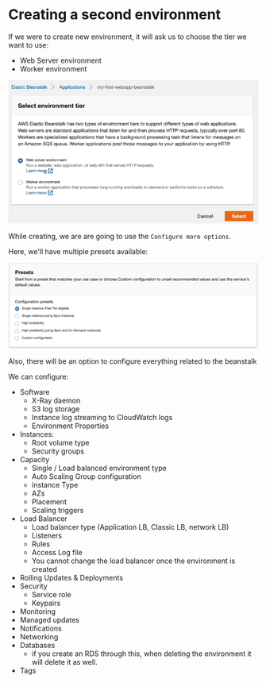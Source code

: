 # Creating a second environment

If we were to create new environment, it will ask us to choose the tier we want to use:

- Web Server environment
- Worker environment

![](img/2022-04-20-13-02-36.png)

While creating, we are are going to use the `Configure more options`.

Here, we'll have multiple presets available:

![](img/2022-04-20-13-04-32.png)

Also, there will be an option to configure everything related to the beanstalk

We can configure:
- Software
    - X-Ray daemon
    - S3 log storage
    - Instance log streaming to CloudWatch logs
    - Environment Properties
- Instances:
    - Root volume type
    - Security groups
- Capacity
    - Single / Load balanced environment type
    - Auto Scaling Group configuration
    - instance Type
    - AZs
    - Placement
    - Scaling triggers
- Load Balancer
    - Load balancer type (Application LB, Classic LB, network LB)
    - Listeners
    - Rules
    - Access Log file
    - You cannot change the load balancer once the environment is created
- Rolling Updates & Deployments
- Security
    - Service role
    - Keypairs
- Monitoring
- Managed updates
- Notifications
- Networking
- Databases
    - if you create an RDS through this, when deleting the environment it will delete it as well.
- Tags